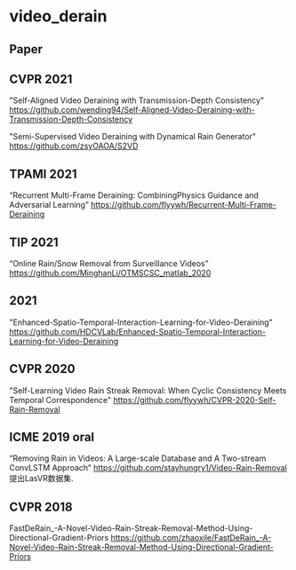 # video_derain
## Paper
## CVPR  2021
"Self-Aligned Video Deraining with Transmission-Depth Consistency"  https://github.com/wending94/Self-Aligned-Video-Deraining-with-Transmission-Depth-Consistency

"Semi-Supervised Video Deraining with Dynamical Rain Generator"     https://github.com/zsyOAOA/S2VD

## TPAMI 2021
“Recurrent Multi-Frame Deraining: CombiningPhysics Guidance and Adversarial Learning” https://github.com/flyywh/Recurrent-Multi-Frame-Deraining

## TIP 2021
“Online Rain/Snow Removal from Surveillance Videos” https://github.com/MinghanLi/OTMSCSC_matlab_2020

## 2021
"Enhanced-Spatio-Temporal-Interaction-Learning-for-Video-Deraining" https://github.com/HDCVLab/Enhanced-Spatio-Temporal-Interaction-Learning-for-Video-Deraining   
## CVPR 2020
"Self-Learning Video Rain Streak Removal: When Cyclic Consistency Meets Temporal Correspondence"  https://github.com/flyywh/CVPR-2020-Self-Rain-Removal

## ICME 2019 oral
“Removing Rain in Videos: A Large-scale Database and A Two-stream ConvLSTM Approach” https://github.com/stayhungry1/Video-Rain-Removal  提出LasVR数据集.




## CVPR 2018
FastDeRain_-A-Novel-Video-Rain-Streak-Removal-Method-Using-Directional-Gradient-Priors   https://github.com/zhaoxile/FastDeRain_-A-Novel-Video-Rain-Streak-Removal-Method-Using-Directional-Gradient-Priors

